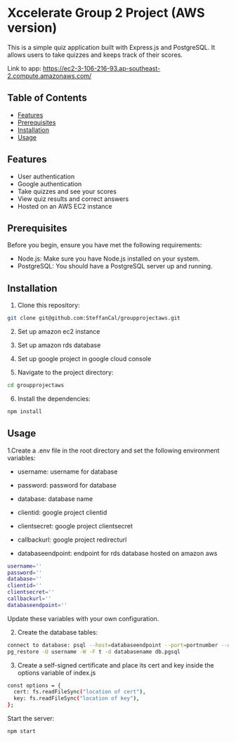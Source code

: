 # Xccelerate Group 2 Project (AWS version)

This is a simple quiz application built with Express.js and PostgreSQL. It allows users to take quizzes and keeps track of their scores.

Link to app: https://ec2-3-106-216-93.ap-southeast-2.compute.amazonaws.com/

## Table of Contents

- [Features](#features)
- [Prerequisites](#prerequisites)
- [Installation](#installation)
- [Usage](#usage)

## Features

- User authentication
- Google authentication
- Take quizzes and see your scores
- View quiz results and correct answers
- Hosted on an AWS EC2 instance

## Prerequisites

Before you begin, ensure you have met the following requirements:

- Node.js: Make sure you have Node.js installed on your system.
- PostgreSQL: You should have a PostgreSQL server up and running.

## Installation

1. Clone this repository:

```bash
git clone git@github.com:SteffanCal/groupprojectaws.git
```

2. Set up amazon ec2 instance

3. Set up amazon rds database

4. Set up google project in google cloud console

5. Navigate to the project directory:

```bash
cd groupprojectaws
```

6. Install the dependencies:

```bash
npm install
```

## Usage

1.Create a .env file in the root directory and set the following environment variables:

- username: username for database

- password: password for database

- database: database name

- clientid: google project clientid

- clientsecret: google project clientsecret

- callbackurl: google project redirecturl

- databaseendpoint: endpoint for rds database hosted on amazon aws

```bash
username=''
password=''
database=''
clientid=''
clientsecret=''
callbackurl=''
databaseendpoint=''

```

Update these variables with your own configuration.

2. Create the database tables:

```bash
connect to database: psql --host=databaseendpoint --port=portnumber --dbname=dbname --username=username
pg_restore -U username -W -F t -d databasename db.pgsql
```
3. Create a self-signed certificate and place its cert and key inside the options variable of index.js

```bash
const options = {
  cert: fs.readFileSync("location of cert"),
  key: fs.readFileSync("location of key"),
};
```

Start the server:

```bash
npm start
```
